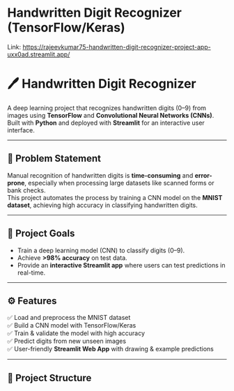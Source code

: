 # Handwritten Digit Recognizer (TensorFlow/Keras)

Link: https://rajeevkumar75-handwritten-digit-recognizer-project-app-uxx0ad.streamlit.app/

# 🖊️ Handwritten Digit Recognizer

A deep learning project that recognizes handwritten digits (0–9) from images using **TensorFlow** and **Convolutional Neural Networks (CNNs)**.  
Built with **Python** and deployed with **Streamlit** for an interactive user interface.

---

## 📌 Problem Statement
Manual recognition of handwritten digits is **time-consuming** and **error-prone**, especially when processing large datasets like scanned forms or bank checks.  
This project automates the process by training a CNN model on the **MNIST dataset**, achieving high accuracy in classifying handwritten digits.

---

## 🎯 Project Goals
- Train a deep learning model (CNN) to classify digits (0–9).  
- Achieve **>98% accuracy** on test data.  
- Provide an **interactive Streamlit app** where users can test predictions in real-time.  

---

## ⚙️ Features
✅ Load and preprocess the MNIST dataset  
✅ Build a CNN model with TensorFlow/Keras  
✅ Train & validate the model with high accuracy  
✅ Predict digits from new unseen images  
✅ User-friendly **Streamlit Web App** with drawing & example predictions  

---

## 📂 Project Structure
